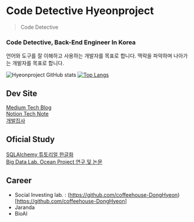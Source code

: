 # Code Detective Hyeonproject

> Code Detective
<h3>Code Detective, Back-End Engineer In Korea</h3>

언어와 도구를 잘 이해하고 사용하는 개발자를 목표로 합니다.
맥락을 파악하며 나아가는 개발자를 목표로 합니다.

![Hyeonproject GitHub stats](https://github-readme-stats.vercel.app/api?username=hyeonprojects&show_icons=true&theme=radical)
[![Top Langs](https://github-readme-stats.vercel.app/api/top-langs/?username=hyeonprojects&layout=compact)](https://github.com/heyonporjects/github-readme-stats)

## Dev Site
[Medium Tech Blog](https://medium.com/@hyeonproject)<br>
[Notion Tech Note](https://hyeonproject.notion.site)<br>
[개발집사](https://youtu.be/UqHw4nhjI94)<br>

## Oficial Study
[SQLAlchemy 튜토리얼 한글화](https://soogoonsoogoonpythonists.github.io/sqlalchemy-for-pythonist/)<br>
[Big Data Lab. Ocean Project 연구 및 논문](https://gitlab.com/bd-crew/ocean)

## Career
- Social Investing lab. : (https://github.com/coffeehouse-DongHyeon)[https://github.com/coffeehouse-DongHyeon]
- Jaranda
- BioAI
